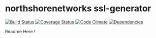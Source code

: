 northshorenetworks ssl-generator
===============
[![Build Status](https://travis-ci.org/northshorenetworks/ssl-generator.svg)](https://travis-ci.org/northshorenetworks/ssl-generator) [![Coverage Status](https://coveralls.io/repos/northshorenetworks/ssl-generator/badge.svg?branch=master)](https://coveralls.io/r/northshorenetworks/ssl-generator?branch=master) [![Code Climate](https://codeclimate.com/github/northshorenetworks/ssl-generator/badges/gpa.svg)](https://codeclimate.com/github/northshorenetworks/ssl-generator) [![Dependencies](https://david-dm.org/northshorenetworks/proxy-http.svg)]()


Readme Here !